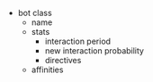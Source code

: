 * bot class
   * name
   * stats
       * interaction period
       * new interaction probability
       * directives
   * affinities

